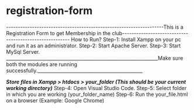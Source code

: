 # registration-form
<html>
-------------------------------------------------------------------This is a Registration Form to get Membership in the club-------------------------------------------------------
How to Run?
Step-1: Install Xampp on your pc and run it as an administrator.
Step-2: Start Apache Server.
Step-3: Start MySql Server.
_________________________________________________________________Make sure both the modules are running successfully._____________________________________________

_____________________________________________Store files in Xampp > htdocs > your_folder (This should be your current working directory)_____________________________________________
Step-4: Open Visual Studio Code.
Step-5: Select folder in which you are working (your_folder_name)
Step-6: Run the your_file.html on a browser (Example: Google Chrome)
</html>
